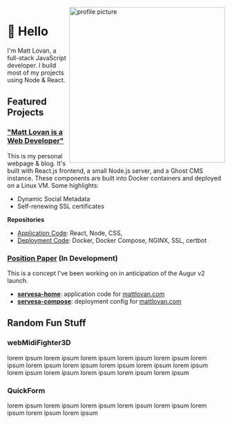<img alt="profile picture" align="right" width="360" height="360" src="https://pbs.twimg.com/profile_images/1285652399521009665/W18Mg62k_400x400.jpg">

# 👋 Hello

I'm Matt Lovan, a full-stack JavaScript developer. I build most of my projects using Node & React.  

## Featured Projects

### ["Matt Lovan is a Web Developer"](https://mattlovan.com)
This is my personal webpage & blog. It's built with React.js frontend, a small Node.js server, and a Ghost CMS instance. These components are built into Docker containers and deployed on a Linux VM. Some highlights:

- Dynamic Social Metadata
- Self-renewing SSL certificates

**Repositories**
- [Application Code](https:github.com): React, Node, CSS, 
- [Deployment Code](https:github.com): Docker, Docker Compose, NGINX, SSL, certbot

### [Position Paper](https://position.incentive.exchange) (In Development)
This is a concept I've been working on in anticipation of the Augur v2 launch. 

- [**servesa-home**](https:github.com): application code for [mattlovan.com](https://mattlovan.com)
- [**servesa-compose**](https:github.com): deployment config for [mattlovan.com](https://mattlovan.com)


## Random Fun Stuff

### webMidiFighter3D
lorem ipsum lorem ipsum lorem ipsum lorem ipsum lorem ipsum lorem ipsum lorem ipsum lorem ipsum lorem ipsum lorem ipsum lorem ipsum lorem ipsum lorem ipsum lorem ipsum lorem ipsum lorem ipsum 

### QuickForm
lorem ipsum lorem ipsum lorem ipsum lorem ipsum lorem ipsum lorem ipsum lorem ipsum lorem ipsum

